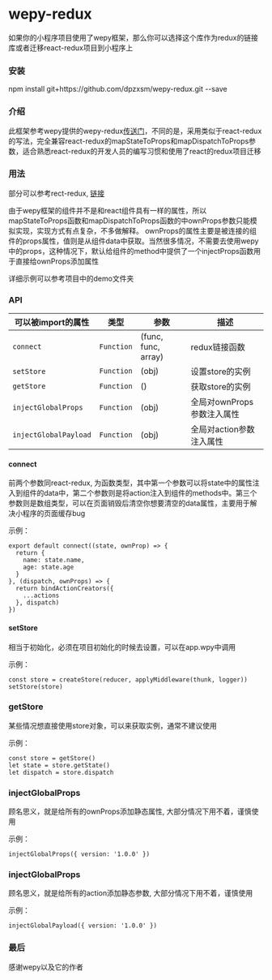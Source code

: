 # wepy-redux
如果你的小程序项目使用了wepy框架，那么你可以选择这个库作为redux的链接库或者迁移react-redux项目到小程序上

### 安装
npm install git+https:\/\/github.com/dpzxsm/wepy-redux.git --save

### 介绍
此框架参考wepy提供的wepy-redux[传送门](https://github.com/Tencent/wepy/blob/2.0.x/packages/wepy-redux/README.md)，不同的是，采用类似于react-redux的写法，完全兼容react-redux的mapStateToProps和mapDispatchToProps参数，适合熟悉react-redux的开发人员的编写习惯和使用了react的redux项目迁移

### 用法
部分可以参考rect-redux, [链接](https://github.com/reactjs/react-redux)

由于wepy框架的组件并不是和react组件具有一样的属性，所以mapStateToProps函数和mapDispatchToProps函数的中ownProps参数只能模拟实现，实现方式有点复杂，不多做解释。
ownProps的属性主要是被连接的组件的props属性，值则是从组件data中获取。当然很多情况，不需要去使用wepy中的props，这种情况下，默认给组件的method中提供了一个injectProps函数用于直接给ownProps添加属性

详细示例可以参考项目中的demo文件夹

### API

| 可以被import的属性 | 类型 | 参数 | 描述 |
|-------------|----------|--------------|----------------------------------------------------------------|
| `connect` | `Function` | (func, func, array) | redux链接函数 |
| `setStore`   | `Function` | (obj) | 设置store的实例 |
| `getStore`     | `Function` | () | 获取store的实例 |
| `injectGlobalProps`     | `Function` | (obj) | 全局对ownProps参数注入属性 |
| `injectGlobalPayload`     | `Function` | (obj) | 全局对action参数注入属性 |

#### connect

前两个参数同react-redux, 为函数类型，其中第一个参数可以将state中的属性注入到组件的data中，第二个参数则是将action注入到组件的methods中。第三个参数则是数组类型，可以在页面销毁后清空你想要清空的data属性，主要用于解决小程序的页面缓存bug

示例：
```
export default connect((state, ownProp) => {
  return {
    name: state.name,
    age: state.age
  }
}, (dispatch, ownProps) => {
  return bindActionCreators({
    ...actions
  }, dispatch)
})
```

#### setStore
相当于初始化，必须在项目初始化的时候去设置，可以在app.wpy中调用

示例：
```
const store = createStore(reducer, applyMiddleware(thunk, logger))
setStore(store)
```

### getStore
某些情况想直接使用store对象，可以来获取实例，通常不建议使用

示例：
```
const store = getStore()
let state = store.getState()
let dispatch = store.dispatch
```

### injectGlobalProps
顾名思义，就是给所有的ownProps添加静态属性, 大部分情况下用不着，谨慎使用

示例：
```
injectGlobalProps({ version: '1.0.0' })
```

### injectGlobalProps
顾名思义，就是给所有的action添加静态参数, 大部分情况下用不着，谨慎使用

示例：
```
injectGlobalPayload({ version: '1.0.0' })
```

### 最后
感谢wepy以及它的作者